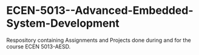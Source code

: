 # ECEN-5013--Advanced-Embedded-System-Development
Respository containing Assignments and Projects done during and for the course ECEN 5013-AESD.
